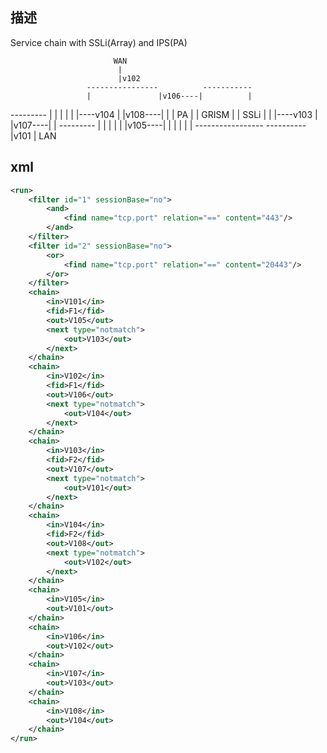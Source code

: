 ## 描述
Service chain with SSLi(Array) and IPS(PA)


                           WAN
                            |
                            |v102 
                     ----------------          -----------
                     |               |v106----|          |
  ---------          |               |        |          |
 |         |----v104 |               |v108----|          |
 |   PA    |         |     GRISM     |        |   SSLi   |
 |         |----v103 |               |v107----|          |
  ---------          |               |        |          |
                     |               |v105----|          |
                     |               |        |          |
                     -----------------         ----------
                             |v101
                             |
                            LAN
     
## xml
```xml
<run>
    <filter id="1" sessionBase="no">
        <and>
            <find name="tcp.port" relation="==" content="443"/>
        </and>
    </filter>
    <filter id="2" sessionBase="no">
        <or>
            <find name="tcp.port" relation="==" content="20443"/>
        </or>
    </filter>
    <chain>
        <in>V101</in>
        <fid>F1</fid>
        <out>V105</out>
        <next type="notmatch">
            <out>V103</out>
        </next>
    </chain>
    <chain>
        <in>V102</in>
        <fid>F1</fid>
        <out>V106</out>
        <next type="notmatch">
            <out>V104</out>
        </next>
    </chain>
    <chain>
        <in>V103</in>
        <fid>F2</fid>
        <out>V107</out>
        <next type="notmatch">
            <out>V101</out>
        </next>
    </chain>
    <chain>
        <in>V104</in>
        <fid>F2</fid>
        <out>V108</out>
        <next type="notmatch">
            <out>V102</out>
        </next>
    </chain>
    <chain>
        <in>V105</in>
        <out>V101</out>
    </chain>
    <chain>
        <in>V106</in>
        <out>V102</out>
    </chain>
    <chain>
        <in>V107</in>
        <out>V103</out>
    </chain>
    <chain>
        <in>V108</in>
        <out>V104</out>
    </chain>
</run>
```
